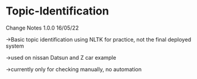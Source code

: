 # Topic-Identification


Change Notes 1.0.0 16/05/22


->Basic topic identification using NLTK for practice, not the final deployed system

->used on nissan Datsun and Z car example

->currently only for checking manually, no automation

